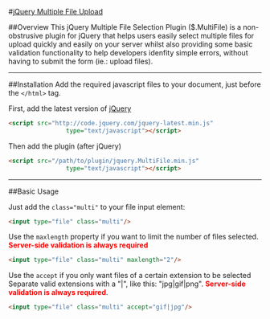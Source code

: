 #[jQuery Multiple File Upload](http://www.fyneworks.com/jquery/multifile/)

##Overview
This jQuery Multiple File Selection Plugin ($.MultiFile) is a non-obstrusive plugin for jQuery that helps users easily select multiple files for upload quickly and easily on your server whilst also providing some basic validation functionality to help developers idenfity simple errors, without having to submit the form (ie.: upload files).

---

##Installation
Add the required javascript files to your document, just before the `</html>` tag.

First, add the latest version of [jQuery](https://developers.google.com/speed/libraries/devguide#jquery)

```html
<script src="http://code.jquery.com/jquery-latest.min.js"
				type="text/javascript"></script>
```

Then add the plugin (after jQuery)

```html
<script src="/path/to/plugin/jquery.MultiFile.min.js"
				type="text/javascript"></script>
```

---

##Basic Usage

Just add the `class="multi"` to your file input element:
```html
<input type="file" class="multi"/>
```

Use the `maxlength` property if you want to limit the number of files selected.
<b style="color:red">Server-side validation is always required</b>
```html
<input type="file" class="multi" maxlength="2"/>
```

Use the `accept` if you only want files of a certain extension to be selected Separate valid extensions with a "|", like this: "jpg|gif|png".
<b style="color:red">Server-side validation is always required</b>.
```html
<input type="file" class="multi" accept="gif|jpg"/>
```
